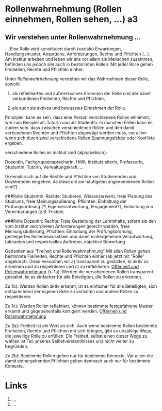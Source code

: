 <!---
   NAME - The NAME of this project is:
ethos

  FILE - The FILENAME of the current file is:
/a3.md

  CREATION - This project was CREATED on:
2017-01-28-16:15:00 UTC

  MODIFICATION - This project was last MODIFIED on:
2017-01-28-16:15:00 UTC

  VERSION - The current VERSION of this project is:
<git-commit-hash>-2017-01-28-16:15:00 UTC

  CREATOR(S) - This project was CREATED by:
Michael Czechowski, Martin Maga

  CONTACT - You can CONTACT the creator(s) or developer(s) of this project at:
E-Mail: mail@martinmaga.de

  COPYRIGHT - The COPYRIGHT holder of this project is:
COPYRIGHT (c) 2016 Martin Maga

  LICENSE - This project is LICENSED under the following license:
Martin Maga 2016 CC BY-SA 4.0 https://creativecommons.org

  SUBFILE – This is a SUBFILE! For more INFORMATION on this project go to:
/README.md
--->

# Rollenwahrnehmung (Rollen einnehmen, Rollen sehen, …) a3
## Wir verstehen unter Rollenwahrnehmung …
…
Eine Rolle wird konstituiert durch (soziale) Erwartungen, Handlungsmuster, Ansprüche, Anforderungen, Rechte und Plfichten (...). Am Institut arbeiten und leben wir alle vor allem als Menschen zusammen, befinden uns jedoch alle auch in bestimmten Rollen.
Mit jeder Rolle gehen Freiheiten, Rechte und Pflichten einher.

Unter *Rollenwahrnehmung* verstehen wir das Wahrnehmen dieser Rolle, sowohl:

1. als reflektiertes und aufmerksames *Erkennen* der Rolle und der damit verbundenen Freiheiten, Rechte und Pflichten,

2. als auch als aktives und bewusstes *Einnehmen* der Rolle.

Prinzipiell kann es sein, dass eine Person verschiedene Rollen einnimmt, wie zum Beispiel als TutorIn und als StudentIn. In manchen Fällen kann es zudem sein, dass zwischen verschiedenen Rollen und den damit verbundenen Rechten und Pflichten abgewägt werden muss, vor allem wenn sich durch zwei verschiedene Rollen Spannungsfelder oder Konflikte ergeben.

verschiedene Rollen im Institut sind (alphabetisch):

DozentIn,
FachgruppensprecherIn,
HiWi,
InstitutsleiterIn,
ProfessorIn,
StudentIn,
TutorIn,
Verwaltungskraft,
...

[Exemplarisch auf die Rechte und Pflichten von Studierenden und Dozierenden eingehen, da diese die am häufigsten angenommenen Rollen sind?]

###Rolle StudentIn:
Rechte: Studieren, Wissenserwerb, freie Planung des Studiums, freie Meinungsäußerung,
Pflichten: Einhaltung der Prüfungsordnung (?) Eigenverantwortung, (Engagement?), Einhaltung von Vereinbarungen (z.B. Fristen)

###Rolle DozentIn:
Rechte: Freie Gestaltung der Lehrinhalte, sofern sie den vom Institut verordneten Anforderungen gerecht werden, freie Meinungsäußerung,
Pflichten: Einhaltung der Prüfungsordnung, gesteigertes Rollenbewusstsein und damit einhergehende Verantwortung, tolerantes und respektvolles Auftreten, objektive Bewertung



Gedanken aus "Freiheit und Rollenwahrnehmung"
Mit allen Rollen gehen bestimmte Freiheiten, Rechte und Pflichten einher (ab jetzt mit "Rolle" abgekürzt).
Diese versuchen wir a) transparent zu gestalten, b) aktiv zu erkennen und zu respektieren und c) zu reflektieren. [Offenheit und Rollenwahrnehmung](../contents/fields/v4a3.md)
Zu 1a): Werden die verschiedenen Rollen transparent gestaltet, ist es einfacher für alle Beteiligten, die Rollen zu erkennen.

Zu 1b): Werden Rollen aktiv erkannt, ist es einfacher für alle Beteiligten, sich entsprechend der eigenen Rolle zu verhalten und andere Rollen zu respektieren.

Zu 1c): Werden Rollen reflektiert, können bestimmte festgefahrene Muster erkannt und gegebenenfalls korrigiert werden.
[Offenheit und Rollenwahrnehmung](../contents/fields/v4a3.md)

Zu 2a): Freiheit ist ein Wert an sich. Auch wenn bestimmte Rollen bestimmte Freiheiten, Rechte und Pflichten mit sich bringen, gibt es unzählige Wege, die jeweilige Rolle zu erfüllen. Die Freiheit, selbst einen dieser Wege zu wählen ist Teil unseres Selbstverständnisses und nicht weiter zu begründen.

Zu 2b): Bestimmte Rollen gelten nur für bestimmte Kontexte. Vor allem die damit einhergehenden Pflichten gelten demnach auch nur für bestimmte Kontexte.




# Links
1. […](…)
2. …
